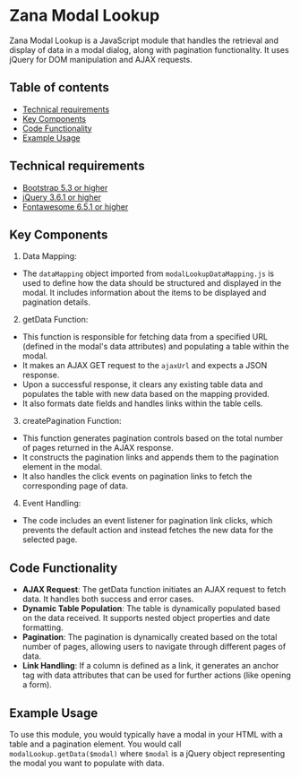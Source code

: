 # Zana Modal Lookup

Zana Modal Lookup is a JavaScript module that handles the retrieval and display of data in a modal dialog, along with pagination functionality. It uses jQuery for DOM manipulation and AJAX requests.

## Table of contents

- [Technical requirements](#Technical-Requirements)
- [Key Components](#Key-Components)
- [Code Functionality](#Code-Functionality)
- [Example Usage](#Example-Usage)

## Technical requirements

* [Bootstrap 5.3 or higher](https://getbootstrap.com/docs/5.3/getting-started/introduction/#cdn-links)
* [jQuery 3.6.1 or higher](https://www.jsdelivr.com/package/npm/jquery)
* [Fontawesome 6.5.1 or higher](https://cdnjs.com/libraries/font-awesome/6.5.1)

## Key Components

1. Data Mapping:

- The `dataMapping` object imported from `modalLookupDataMapping.js` is used to define how the data should be structured and displayed in the modal. It includes information about the items to be displayed and pagination details.

2. getData Function:

- This function is responsible for fetching data from a specified URL (defined in the modal's data attributes) and populating a table within the modal.
- It makes an AJAX GET request to the `ajaxUrl` and expects a JSON response.
- Upon a successful response, it clears any existing table data and populates the table with new data based on the mapping provided.
- It also formats date fields and handles links within the table cells.

3. createPagination Function:

- This function generates pagination controls based on the total number of pages returned in the AJAX response.
- It constructs the pagination links and appends them to the pagination element in the modal.
- It also handles the click events on pagination links to fetch the corresponding page of data.

4. Event Handling:

- The code includes an event listener for pagination link clicks, which prevents the default action and instead fetches the new data for the selected page.

## Code Functionality

- **AJAX Request**: The getData function initiates an AJAX request to fetch data. It handles both success and error cases.
- **Dynamic Table Population**: The table is dynamically populated based on the data received. It supports nested object properties and date formatting.
- **Pagination**: The pagination is dynamically created based on the total number of pages, allowing users to navigate through different pages of data.
- **Link Handling**: If a column is defined as a link, it generates an anchor tag with data attributes that can be used for further actions (like opening a form).

## Example Usage

To use this module, you would typically have a modal in your HTML with a table and a pagination element. You would call `modalLookup.getData($modal)` where `$modal` is a jQuery object representing the modal you want to populate with data.
